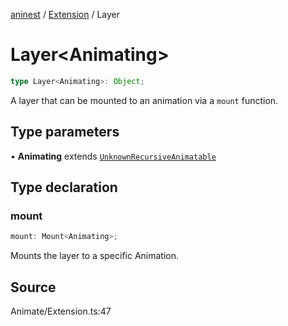 [aninest](../../index.md) / [Extension](../index.md) / Layer

# Layer\<Animating\>

```ts
type Layer<Animating>: Object;
```

A layer that can be mounted to an animation via a `mount` function.

## Type parameters

• **Animating** extends [`UnknownRecursiveAnimatable`](../../AnimatableTypes/type-aliases/UnknownRecursiveAnimatable.md)

## Type declaration

### mount

```ts
mount: Mount<Animating>;
```

Mounts the layer to a specific Animation.

## Source

Animate/Extension.ts:47
